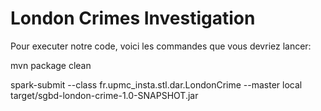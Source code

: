# London Crimes Investigation

Pour executer notre code, voici les commandes que vous devriez lancer: 

mvn package clean

spark-submit --class fr.upmc_insta.stl.dar.LondonCrime --master local target/sgbd-london-crime-1.0-SNAPSHOT.jar



